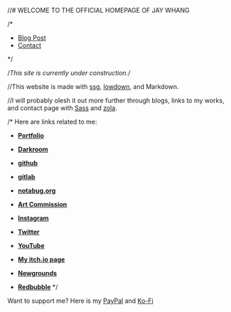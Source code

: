 //# WELCOME TO THE OFFICIAL HOMEPAGE OF JAY WHANG

<!---
Here are links to subpages:

* **[Blog posts](https://www.jaywhangmakes.com/blog)**

* **[Contact](https://www.jaywhangmakes.com/contact)**

* **[Photos](https://www.jaywhangmakes.com/photos)**
-->

/*<nav class="menu">
    <ul id="links">
        <li><a href="https://www.jaywhangmakes.com/blog">Blog Post</a></li>
        <li><a href="https://www.jaywhangmakes.com/contact">Contact</a></li>
    </ul>
</nav>*/

/*This site is currently under construction.*/

//This website is made with [ssg](https://romanzolotarev.com/ssg.html), [lowdown](https://kristaps.bsd.lv/lowdown/), and Markdown.

//I will probably olesh it out more further through blogs, links to my works, and contact page with [Sass](https://sass-lang.com) and [zola](https://www.getzola.org).

/*
Here are links related to me:

* **[Portfolio](https://www.behance.net/jaywhang)**

* **[Darkroom](https://jaywhang.darkroom.tech)**

* **[github](https://github.com/jwhang627)**

* **[gitlab](https://gitlab.com/designergaze)**

* **[notabug.org](https://notabug.org/designergaze)**

* **[Art Commission](https://jaywhang-art-commission.carrd.co/)**

* **[Instagram](https://instagram.com/designergaze)**

* **[Twitter](https://twitter.com/jwhangdoesstuff)**

* **[YouTube](https://youtube.com/channel/UC27eBrx7frP5ku3kkTJMPlA)**

* **[My itch.io page](https://designergaze.itch.io/)**

* **[Newgrounds](https://jaywhangdoesstuff.newgrounds.com/)**

* **[Redbubble](http://jay-whang-arts.redbubble.com/)**
*/

Want to support me? Here is my [PayPal](https://www.paypal.me/designergaze) and [Ko-Fi](https://ko-fi.com/designergaze)
